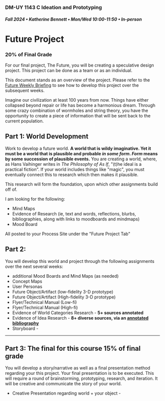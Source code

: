 ### DM-UY 1143 C Ideation and Prototyping
##### Fall 2024 • Katherine Bennett • Mon/Wed 10:00-11:50 • In-person

# Future Project 

### 20% of Final Grade

For our final project, The Future, you will be creating a speculative design project. This project can be done as a team or as an individual.

This document stands as an overview of the project. Please refer to the [Future Weekly Briefing](Future_weeklyBrief.md) to see how to develop this project over the subsequent weeks.

Imagine our civilization at least 100 years from now. Things have either collapsed beyond repair or life has become a harmonious dream. Through some crazy combination of wormholes and string theory, you have the opportunity to create a piece of information that will be sent back to the current population.

## Part 1: World Development
Work to develop a future world. **A world that is wildy imaginative. Yet it must be a world that is plausible and probable _in some form_. _Form_ means by some succession of plausible events.** You are creating a world, where, as Hans Vaihinger writes in _The Philosophy of As If_,  "(t)he ideal is a practical fiction". If your world includes things like "magic", you must eventually connect this to research which then makes it plausible.

This research will form the foundation, upon which other assignments build off of. 

I am looking for the following:

* Mind Maps
* Evidence of Research (ie, text and words, reflections, blurbs, bibliographies, along with links to moodboards and mindmaps) 
* Mood Board
 
All posted to your Process Site under the "Future Project Tab"

## Part 2:

You will develop this world and project through the following assignments over the next several weeks:


* additional Mood Boards and Mind Maps (as needed) <strong>  </strong>
* Concept Maps       <strong>  </strong>
* User Personas
* Future Object/Artifact (low-fidelity 3-D prototype)  <strong>  </strong>
* Future Object/Artifact (High-fidelity 3-D prototype)<strong> </strong>
* Flyer/Technical Manual (Low-fi) 
* Flyer/Technical Manual (High-fi) 
* Evidence of World Categories Research -  <strong> 5+ sources annotated  </strong>
* Evidence of Idea Research - <strong> 8+ diverse sources, via an [annotated bibliography](Future_Annotated_Bibliography.md) </strong>
* Storyboard  -  <strong>  </strong>

____________________________________________________________
## Part 3: The final for this course 15% of final grade

You will develop a story/narrative as well as a final presentation method regarding your this project. Your final presentation is to be executed. This will require a round of brainstorming, prototyping, research, and iteration. It will be creative and communicate the story of your world.


* Creative Presentation regarding world + your object -  <strong> </strong>